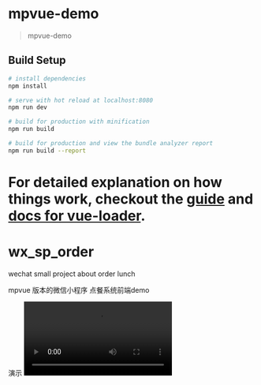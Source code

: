
# mpvue-demo

> mpvue-demo

## Build Setup

``` bash
# install dependencies
npm install

# serve with hot reload at localhost:8080
npm run dev

# build for production with minification
npm run build

# build for production and view the bundle analyzer report
npm run build --report
```

For detailed explanation on how things work, checkout the [guide](http://vuejs-templates.github.io/webpack/) and [docs for vue-loader](http://vuejs.github.io/vue-loader).
=======
# wx_sp_order
wechat small project about order lunch

mpvue 版本的微信小程序 点餐系统前端demo

演示
![image](https://github.com/strangerDemon/mpvue-demo/blob/master/demo/operation.mp4)

